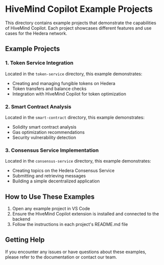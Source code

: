 # HiveMind Copilot Example Projects

This directory contains example projects that demonstrate the capabilities of HiveMind Copilot. Each project showcases different features and use cases for the Hedera network.

## Example Projects

### 1. Token Service Integration

Located in the `token-service` directory, this example demonstrates:
- Creating and managing fungible tokens on Hedera
- Token transfers and balance checks
- Integration with HiveMind Copilot for token optimization

### 2. Smart Contract Analysis

Located in the `smart-contract` directory, this example demonstrates:
- Solidity smart contract analysis
- Gas optimization recommendations
- Security vulnerability detection

### 3. Consensus Service Implementation

Located in the `consensus-service` directory, this example demonstrates:
- Creating topics on the Hedera Consensus Service
- Submitting and retrieving messages
- Building a simple decentralized application

## How to Use These Examples

1. Open any example project in VS Code
2. Ensure the HiveMind Copilot extension is installed and connected to the backend
3. Follow the instructions in each project's README.md file

## Getting Help

If you encounter any issues or have questions about these examples, please refer to the documentation or contact our team.
